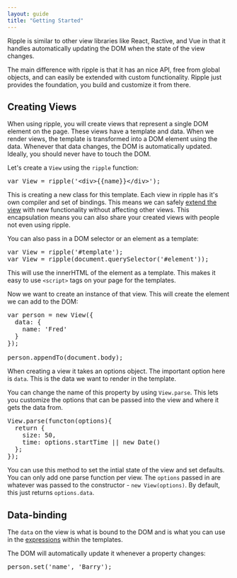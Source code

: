 ```yaml
---
layout: guide
title: "Getting Started"
---
```


<p class="Copy-lead">
Ripple is similar to other view libraries like React, Ractive, and Vue in that
it handles automatically updating the DOM when the state of the view changes.
</p>

The main difference with ripple is that it has an nice API, free from global
objects, and can easily be extended with custom functionality. Ripple just provides
the foundation, you build and customize it from there.

## Creating Views

When using ripple, you will create views that represent a single DOM element on the
page. These views have a template and data. When we render views, the template is
transformed into a DOM element using the data. Whenever that data changes, the DOM
is automatically updated. Ideally, you should never have to touch the DOM.

Let's create a `View` using the `ripple` function:

<pre class="Code" data-language="js">
var View = ripple('&lt;div>&#123;&#123;name}}&lt;/div>');
</pre>

This is creating a new class for this template. Each
view in ripple has it's own compiler and set of bindings. This means we can safely
[extend the view](/guides/plugins) with new functionality without affecting other views. This encapsulation
means you can also share your created views with people not even using ripple.

You can also pass in a DOM selector or an element as a template:

<pre class="Code" data-language="js">
var View = ripple('#template');
var View = ripple(document.querySelector('#element'));
</pre>

This will use the innerHTML of the element as a template. This makes it easy to use `<script>` tags on your page for the templates.

Now we want to create an instance of that view. This will create the element we
can add to the DOM:

<pre class="Code" data-language="js">
var person = new View({
  data: {
    name: 'Fred'
  }
});

person.appendTo(document.body);
</pre>

When creating a view it takes an options object. The important option here is
`data`. This is the data we want to render in the template.

You can change the name of this property by using `View.parse`. This lets you customize the
options that can be passed into the view and where it gets the data from.

<pre class="Code" data-language="js">
View.parse(functon(options){
  return {
    size: 50,
    time: options.startTime || new Date()
  };
});
</pre>

You can use this method to set the intial state of the view and set defaults. You can
only add one parse function per view. The `options` passed in are whatever was passed
to the constructor - `new View(options)`. By default, this just returns `options.data`.

## Data-binding

The `data` on the view is what is bound to the DOM and is what you can use in
the [expressions](/guide/interpolation.html) within the templates.

The DOM will automatically update it whenever a property changes:

<pre class="Code" data-language="js">
person.set('name', 'Barry');
</pre>